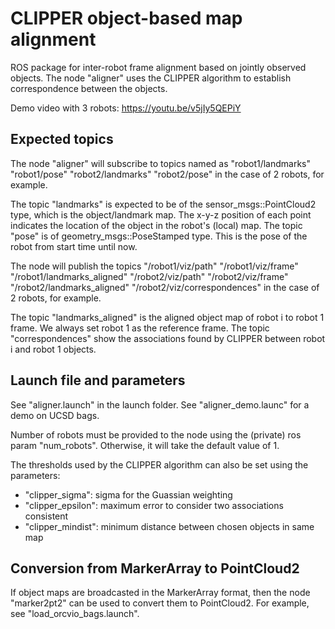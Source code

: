 # CLIPPER object-based map alignment 

ROS package for inter-robot frame alignment based on jointly observed objects.
The node "aligner" uses the CLIPPER algorithm to establish correspondence between the objects.

Demo video with 3 robots: https://youtu.be/v5jIy5QEPiY

## Expected topics
The node "aligner" will subscribe to topics named as
"robot1/landmarks"
"robot1/pose"
"robot2/landmarks"
"robot2/pose"
in the case of 2 robots, for example. 

The topic "landmarks" is expected to be of the sensor_msgs::PointCloud2 type, which is the object/landmark map. 
The x-y-z position of each point indicates the location of the object in the robot's (local) map.
The topic "pose" is of geometry_msgs::PoseStamped type.
This is the pose of the robot from start time until now. 

The node will publish the topics
"/robot1/viz/path"
"/robot1/viz/frame"
"/robot1/landmarks_aligned"
"/robot2/viz/path"
"/robot2/viz/frame"
"/robot2/landmarks_aligned"
"/robot2/viz/correspondences"
in the case of 2 robots, for example. 

The topic "landmarks_aligned" is the aligned object map of robot i to robot 1 frame. 
We always set robot 1 as the reference frame.
The topic "correspondences" show the associations found by CLIPPER between robot i and robot 1 objects.

## Launch file and parameters
See "aligner.launch" in the launch folder.
See "aligner_demo.launc" for a demo on UCSD bags.

Number of robots must be provided to the node using the (private) ros param "num_robots". Otherwise, it will take the default value of 1.

The thresholds used by the CLIPPER algorithm can also be set using the parameters:
- "clipper_sigma": sigma for the Guassian weighting
- "clipper_epsilon": maximum error to consider two associations consistent
- "clipper_mindist": minimum distance between chosen objects in same map


## Conversion from MarkerArray to PointCloud2
If object maps are broadcasted in the MarkerArray format, then the node "marker2pt2" can be used to convert them to PointCloud2.
For example, see "load_orcvio_bags.launch".
 
